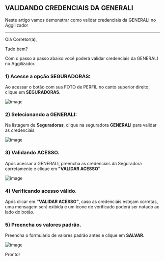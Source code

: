 ## VALIDANDO CREDENCIAIS DA GENERALI
Neste artigo vamos demonstrar como validar credenciais da GENERALI no Aggilizador

---

Olá Corretor(a),

Tudo bem?

Com o passo a passo abaixo você poderá validar credenciais da GENERALI no Aggilizador.

### 1) Acesse a opção SEGURADORAS:

Ao acessar o botão com sua FOTO de PERFIL no canto superior direito, clique em **SEGURADORAS**.

![image](https://conversu-partner-assets.s3.sa-east-1.amazonaws.com/agger/wiki/seguradoras/validando-credenciais/c220eb72-5169-48ab-b4df-330f11a099aa.png)

### 2) Selecionando a GENERALI:

Na listagem de **Seguradoras**, clique na seguradora **GENERALI** para validar as credenciais

![image](https://github.com/user-attachments/assets/96474c3b-7a70-4224-b5c7-4a46e003d08f)

### 3) Validando ACESSO.

Após acessar a GENERALI, preencha as credenciais da Seguradora corretamente e clique em **"VALIDAR ACESSO"**

![image](https://github.com/user-attachments/assets/f2dd245b-4140-4bb4-ac58-10c2f336c847)

### 4) Verificando acesso válido.

Após clicar em **"VALIDAR ACESSO"**, caso as credenciais estejam corretas, uma mensagem será exibida e um ícone de verificado poderá ser notado ao lado do botão.

### 5) Preencha os valores padrão.

Preencha o formulário de valores padrão antes e clique em **SALVAR**.

![image](https://github.com/user-attachments/assets/e0453714-945e-492d-b812-5a951ff1d850)

Pronto!
